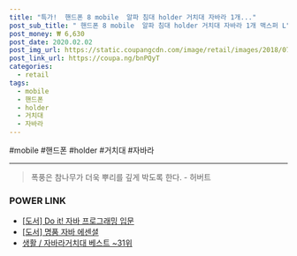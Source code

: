 ```yaml
--- 
title: "특가!  핸드폰 8 mobile  알파 침대 holder 거치대 자바라 1개..." 
post_sub_title: " 핸드폰 8 mobile  알파 침대 holder 거치대 자바라 1개 맥스퍼 L" 
post_money: ₩ 6,630 
post_date: 2020.02.02 
post_img_url: https://static.coupangcdn.com/image/retail/images/2018/07/02/10/5/4348e31c-f40f-40dc-a6be-5491094a6d1f.jpg 
post_link_url: https://coupa.ng/bnPQyT 
categories: 
  - retail 
tags: 
  - mobile 
  - 핸드폰 
  - holder 
  - 거치대 
  - 자바라 
--- 
```

  #mobile #핸드폰 #holder #거치대 #자바라 
<hr> 

> 폭풍은 참나무가 더욱 뿌리를 깊게 박도록 한다. - 허버트 


### POWER LINK

* <a href="https://blog.naver.com/sakai111/221777503431" target="_blank">[도서] Do it! 자바 프로그래밍 입문</a>
* <a href="https://blog.naver.com/fasyy4321/221780649713" target="_blank">[도서] 명품 자바 에센셜</a>
* <a href="https://blog.naver.com/santokki14/221793031589" target="_blank">생활 / 자바라거치대 베스트 ~31위</a>
